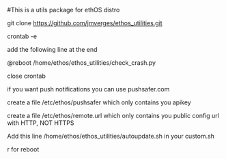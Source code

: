 #This is a utils package for ethOS distro

git clone https://github.com/jmverges/ethos_utilities.git

crontab -e

add the following line at the end

@reboot /home/ethos/ethos_utilities/check_crash.py

close crontab

if you want push notifications you can use pushsafer.com

create a file /etc/ethos/pushsafer which only contains you apikey

create a file /etc/ethos/remote.url which only contains you public config url with HTTP, NOT HTTPS

Add this line /home/ethos/ethos_utilities/autoupdate.sh in your custom.sh 

r for reboot
